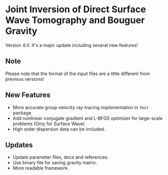 # Joint Inversion of Direct Surface Wave Tomography and Bouguer Gravity
Version 4.0. It's a major update including several new features!

## Note
Please note that the format of the input files are a little different from previous versions!

## New Features
* More accurate group velocity ray-tracing implementation in `fmst` package.
* Add nonlinear conjugate gradient and L-BFGS optimizer for large-scale problems (Only for Surface Wave)
* High order dispersion data can be included.

## Updates
* Update parameter files, docs and references.
* Use binary file for saving gravity matrix.
* More readable framework.



